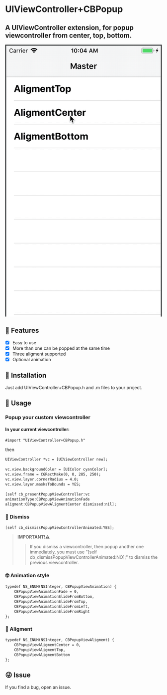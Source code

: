 # UIViewController+CBPopup
## A UIViewController extension, for popup viewcontroller from center, top, bottom.
![Alt text](https://github.com/qcc107/UIViewController-CBPopup/blob/master/2018-03-14_10_06_03.gif)

## 🌟 Features

- [x] Easy to use
- [x] More than one can be popped at the same time
- [x] Three aligment supported
- [x] Optional animation

## 📲 Installation

Just add UIViewController+CBPopup.h and .m files to your project.

## 🌰 Usage
### Popup your custom viewcontroller

#### In your current viewcontroller:
```
#import "UIViewController+CBPopup.h"
```
then
```
UIViewController *vc = [UIViewController new];

vc.view.backgroundColor = [UIColor cyanColor];
vc.view.frame = CGRectMake(0, 0, 285, 250);
vc.view.layer.cornerRadius = 4.0;
vc.view.layer.masksToBounds = YES;

[self cb_presentPopupViewController:vc animationType:CBPopupViewAnimationFade aligment:CBPopupViewAligmentCenter dismissed:nil];

```

### 📴 Dismiss

```
[self cb_dismissPopupViewControllerAnimated:YES];
```
> **IMPORTANT!⚠️**
>>If you dismiss a viewcontroller, then popup another one immediately, you must use "[self cb_dismissPopupViewControllerAnimated:NO];" to dismiss the previous viewcontroller. 


### 🤓 Animation style
```
typedef NS_ENUM(NSInteger, CBPopupViewAnimation) {
    CBPopupViewAnimationFade = 0,
    CBPopupViewAnimationSlideFromBottom,
    CBPopupViewAnimationSlideFromTop,
    CBPopupViewAnimationSlideFromLeft,
    CBPopupViewAnimationSlideFromRight
};
```

### 🌿 Aligment
```
typedef NS_ENUM(NSInteger, CBPopupViewAligment) {
    CBPopupViewAligmentCenter = 0,
    CBPopupViewAligmentTop,
    CBPopupViewAligmentBottom
};
```
## 😜 Issue
If you find a bug, open an issue.